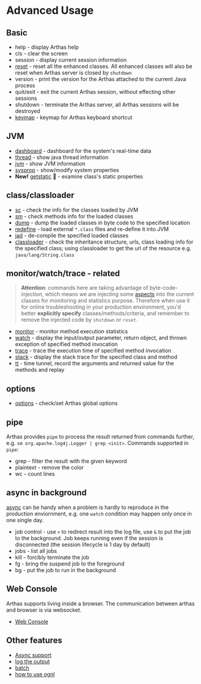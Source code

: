 Advanced Usage
==============

## Basic

* help - display Arthas help
* cls - clear the screen
* session - display current session information
* [reset](reset.md) - reset all the enhanced classes. All enhanced classes will also be reset when Arthas server is closed by `shutdown`
* version - print the version for the Arthas attached to the current Java process
* quit/exit - exit the current Arthas session, without effecting other sessions
* shutdown - terminate the Arthas server, all Arthas sessions will be destroyed
* [keymap](keymap.md) - keymap for Arthas keyboard shortcut

## JVM

* [dashboard](dashboard.md) - dashboard for the system's real-time data
* [thread](thread.md) - show java thread information
* [jvm](jvm.md) - show JVM information
* [sysprop](sysprop.md) - show/modify system properties
* **New!** [getstatic](getstatic.md) :clap: - examine class's static properties

## class/classloader

* [sc](sc.md) - check the info for the classes loaded by JVM 
* [sm](sm.md) - check methods info for the loaded classes
* [dump](dump.md) - dump the loaded classes in byte code to the specified location
* [redefine](redefine.md) - load external `*.class` files and re-define it into JVM
* [jad](jad.md) - de-compile the specified loaded classes
* [classloader](classloader.md) - check the inheritance structure, urls, class loading info for the specified class; using classloader to get the url of the resource e.g. `java/lang/String.class`

## monitor/watch/trace - related

> **Attention**: commands here are taking advantage of byte-code-injection, which means we are injecting some [aspects](https://en.wikipedia.org/wiki/Aspect-oriented_programming) into the current classes for monitoring and statistics purpose. Therefore when use it for online troubleshooting in your production environment, you'd better **explicitly specify** classes/methods/criteria, and remember to remove the injected code by `shutdown` or `reset`. 

* [monitor](monitor.md) - monitor method execution statistics
* [watch](watch.md) - display the input/output parameter, return object, and thrown exception of specified method invocation
* [trace](trace.md) - trace the execution time of specified method invocation
* [stack](stack.md) - display the stack trace for the specified class and method
* [tt](tt.md) - time tunnel, record the arguments and returned value for the methods and replay

## options

* [options](options.md) - check/set Arthas global options


## pipe

Arthas provides `pipe` to process the result returned from commands further, e.g. `sm org.apache.log4j.Logger | grep <init>`. Commands supported in `pipe`:

* grep - filter the result with the given keyword
* plaintext - remove the color
* wc - count lines

## async in background

[async](async.md) can be handy when a problem is hardly to reproduce in the production enviornment, e.g. one `watch` condition may happen only once in one single day.

* job control - use `>` to redirect result into the log file, use `&` to put the job to the background. Job keeps running even if the session is disconnected (the session lifecycle is 1 day by default)
* jobs - list all jobs
* kill - forcibly terminate the job
* fg - bring the suspend job to the foreground
* bg - put the job to run in the background

## Web Console

Arthas supports living inside a browser. The communication between arthas and browser is via websocket.

* [Web Console](web-console.md)

## Other features

* [Async support](async.md)
* [log the output](save-log.md)
* [batch](batch-support.md)
* [how to use ognl](https://github.com/alibaba/arthas/issues/11)



